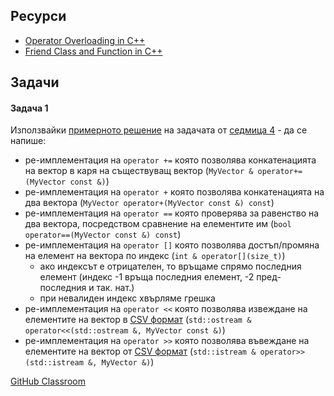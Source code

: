 ## Ресурси

- [Operator Overloading in C++](https://www.geeksforgeeks.org/operator-overloading-cpp/)
- [Friend Class and Function in C++](https://www.geeksforgeeks.org/friend-class-function-cpp/)

## Задачи

#### Задача 1

Използвайки [примерното решение](https://www.onlinegdb.com/60hCDTeSH) на задачата от [седмица 4](https://github.com/FMI-2023-2024/CS-OOP-7-Excercises/tree/main/Week-4) - да се напише:
- ре-имплементация на `operator +=` която позволява конкатенацията на вектор в каря на съществуващ вектор (`MyVector & operator+=(MyVector const &)`)
- ре-имплементация на `operator +` която позволява конкатенацията на два вектора (`MyVector operator+(MyVector const &) const`)
- ре-имплементация на `operator ==` която проверява за равенство на два вектора, посредством сравнение на елементите им (`bool operator==(MyVector const &) const`)
- ре-имплементация на `operator []` която позволява достъп/промяна на елемент на вектора по индекс (`int & operator[](size_t)`)
  + ако индексът е отрицателен, то връщаме спрямо последния елемент (индекс -1 връща последния елемент, -2 пред-последния и так. нат.)
  + при невалиден индекс хвърляме грешка
- ре-имплементация на `operator <<` която позволява извеждане на елементите на вектор в [CSV формат](https://en.wikipedia.org/wiki/Comma-separated_values) (`std::ostream & operator<<(std::ostream &, MyVector const &)`)
- ре-имплементация на `operator >>` която позволява въвеждане на елементите на вектор от [CSV формат](https://en.wikipedia.org/wiki/Comma-separated_values) (`std::istream & operator>>(std::istream &, MyVector &)`)

[GitHub Classroom](https://classroom.github.com/a/DoN4mX4D)
